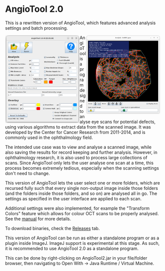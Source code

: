 # AngioTool 2.0

This is a rewritten version of AngioTool, which features advanced analysis settings and batch processing.

<img style="float: left;" src="screenshots/main-window.png" alt="original window" width="48%">
<img style="float: right;" src="screenshots/analysis-window.png" alt="batch window" width="48%">

AngioTool is a program designed to analyse eye scans for potential defects,
using various algorithms to extract data from the scanned image.
It was developed by the Center for Cancer Research from 2011-2014, and is commonly used in the ophthalmology field.

The intended use case was to view and analyse a scanned image, while also saving the results for record keeping and further analysis.
However, in ophthalmology research, it is also used to process large collections of scans.
Since AngioTool only lets the user analyse one scan at a time, this process becomes extremely tedious,
especially when the scanning settings don't need to change.

This version of AngioTool lets the user select one or more folders,
which are recursed fully such that every single non-output image inside those folders
(and the folders inside those folders, and so on) are analysed all in go.
The settings as specified in the user interface are applied to each scan.

Additional settings were also implemented, for example the "Transform Colors" feature which allows for colour OCT scans to be properly analysed.
See the [manual](source/manual.html) for more details.

To download binaries, check the [Releases](https://github.com/jbendtsen/AngioTool-Batch/releases) tab.

This version of AngioTool can be run as either a standalone program or as a plugin inside ImageJ.
ImageJ support is experimental at this stage. As such, it is recommended to use AngioTool 2.0 as a standalone program.

This can be done by right-clicking on AngioTool2.jar in your file/folder browser, then navigating to Open With -> Java Runtime / Virtual Machine.
